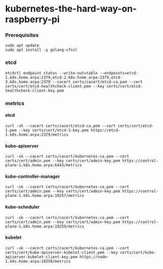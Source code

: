 # kubernetes-the-hard-way-on-raspberry-pi

### Prerequisites

```
sudo apt update
sudo apt install -y golang-cfssl
```



### etcd

```
etcdctl endpoint status --write-out=table --endpoints=etcd-1.k8s.home.arpa:2379,etcd-2.k8s.home.arpa:2379,etcd-3.k8s.home.arpa:2379 --cacert certs/cacert/etcd-ca.pem --cert certs/cert/etcd-healthcheck-client.pem --key certs/cert/etcd-healthcheck-client-key.pem
```



### metrics

#### etcd

```
curl -sk --cacert certs/cacert/etcd-ca.pem --cert certs/cert/etcd-1.pem --key certs/cert/etcd-1-key.pem https://etcd-1.k8s.home.arpa:2379/metrics
```


#### kube-apiserver

```
curl -sk --cacert certs/cacert/kubernetes-ca.pem --cert certs/cert/admin.pem --key certs/cert/admin-key.pem https://control-plane-1.k8s.home.arpa:6443/metrics
```


#### kube-controller-manager

```
curl -sk --cacert certs/cacert/kubernetes-ca.pem --cert certs/cert/admin.pem --key certs/cert/admin-key.pem https://control-plane-1.k8s.home.arpa:10257/metrics
```


#### kube-scheduler

```
curl -sk --cacert certs/cacert/kubernetes-ca.pem --cert certs/cert/admin.pem --key certs/cert/admin-key.pem https://control-plane-1.k8s.home.arpa:10259/metrics
```


#### kubelet

```
curl -sk --cacert certs/cacert/kubernetes-ca.pem --cert certs/cert/kube-apiserver-kubelet-client.pem --key certs/cert/kube-apiserver-kubelet-client-key.pem https://node-1.k8s.home.arpa:10250/metrics
```
